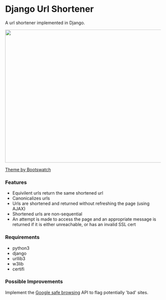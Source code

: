 # Django Url Shortener
A url shortener implemented in Django.

<img src="https://dl.dropboxusercontent.com/s/p6n5bvnlomw1rgu/urls.png?dl=0" width="768" height="432" />

[Theme by Bootswatch](https://bootswatch.com/)

### Features
* Equivilent urls return the same shortened url 
* Canonicalizes urls
* Urls are shortened and returned without refreshing the page (using AJAX)
* Shortened urls are non-sequential
* An attempt is made to access the page and an appropriate message is returned if it is either unreachable, or has an invalid SSL cert

### Requirements
* python3
* django
* urllib3
* w3lib
* certifi

### Possible Improvements
Implement the [Google safe browsing](https://developers.google.com/safe-browsing/) API to flag potentially 'bad' sites.

